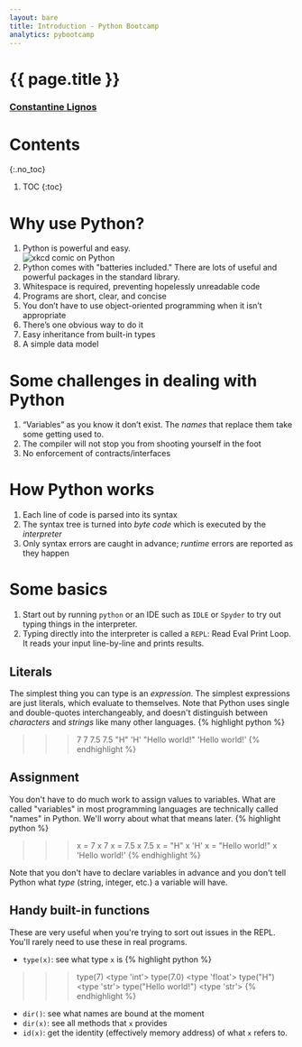 ```yaml
---
layout: bare
title: Introduction - Python Bootcamp
analytics: pybootcamp
---
```

<div class="titleblock">
  <h1>{{ page.title }}</h1>
  <h3><a href="..">Constantine Lignos</a></h3>
</div>

# Contents
{:.no_toc}
1. TOC
{:toc}

# Why use Python?

1. Python is powerful and easy.  
![xkcd comic on Python](http://imgs.xkcd.com/comics/python.png)
1. Python comes with "batteries included." There are lots of useful
and powerful packages in the standard library.
1. Whitespace is required, preventing hopelessly unreadable code
1. Programs are short, clear, and concise
1. You don’t have to use object-oriented programming when it isn’t appropriate
1. There’s one obvious way to do it
1. Easy inheritance from built-in types
1. A simple data model

# Some challenges in dealing with Python

1. “Variables” as you know it don’t exist. The _names_ that
replace them take some getting used to.
1. The compiler will not stop you from shooting yourself in the foot
1. No enforcement of contracts/interfaces

# How Python works

1. Each line of code is parsed into its syntax
1. The syntax tree is turned into _byte code_ which is executed by the
_interpreter_
1. Only syntax errors are caught in advance; _runtime_ errors are
reported as they happen

# Some basics

1. Start out by running `python` or an IDE such as `IDLE` or `Spyder` to try out typing things in
the interpreter.
1. Typing directly into the interpreter is called a `REPL`: Read Eval
Print Loop. It reads your input line-by-line and prints results.

## Literals
The simplest thing you can type is an _expression_. The simplest
expressions are just literals, which evaluate to themselves. Note that
Python uses single and double-quotes interchangeably, and doesn't
distinguish between _characters_ and _strings_ like many other languages.
{% highlight python %}
>>> 7
7
>>> 7.5
7.5
>>> "H"
'H'
>>> "Hello world!"
'Hello world!'
{% endhighlight %}

## Assignment
You don't have to do much work to assign values to variables. What
are called "variables" in most programming languages are technically called
"names" in Python. We'll worry about what that means later.
{% highlight python %}
>>> x = 7
>>> x
7
>>> x = 7.5
>>> x
7.5
>>> x = "H"
>>> x
'H'
>>> x = "Hello world!"
>>> x
'Hello world!'
{% endhighlight %}

Note that you don't have to declare variables in advance and you don't tell
Python what _type_ (string, integer, etc.) a variable will have.

## Handy built-in functions

These are very useful when you're trying to sort out issues in the REPL.
You'll rarely need to use these in real programs.

- `type(x)`: see what type `x` is
{% highlight python %}
>>> type(7)
<type 'int'>
>>> type(7.0)
<type 'float'>
>>> type("H")
<type 'str'>
>>> type("Hello world!")
<type 'str'>
{% endhighlight %}
- `dir()`: see what names are bound at the moment
- `dir(x)`: see all methods that `x` provides
- `id(x)`: get the identity (effectively memory address) of what `x` refers to.
